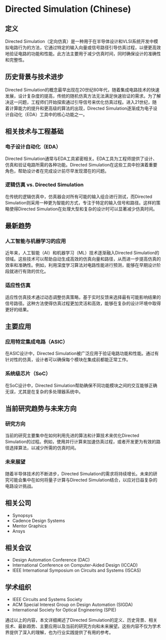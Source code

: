# Directed Simulation (Chinese)

## 定义

Directed Simulation（定向仿真）是一种用于在半导体设计和VLSI系统开发中模拟电路行为的方法，它通过特定的输入向量或信号路径引导仿真过程，以便更高效地验证电路的功能和性能。此方法主要用于减少仿真时间，同时确保设计的准确性和完整性。

## 历史背景与技术进步

Directed Simulation的概念最早出现在20世纪80年代，随着集成电路技术的快速发展，设计复杂度的提高，传统的随机仿真方法无法满足快速验证的需求。为了解决这一问题，工程师们开始探索通过引导信号来优化仿真过程。进入21世纪，随着计算能力的提升和更高级的算法的出现，Directed Simulation逐渐成为电子设计自动化（EDA）工具中的核心功能之一。

## 相关技术与工程基础

### 电子设计自动化（EDA）

Directed Simulation通常与EDA工具紧密相关。EDA工具为工程师提供了设计、仿真和验证电路所需的各种功能。Directed Simulation在这些工具中扮演着重要角色，帮助设计者在完成设计前尽早发现潜在的问题。

### 逻辑仿真 vs. Directed Simulation

在传统的逻辑仿真中，仿真器会对所有可能的输入组合进行测试，而Directed Simulation则采用一种更为智能的方式，专注于特定的输入信号和路径。这样的策略使得Directed Simulation在处理大型和复杂的设计时可以显著减少仿真时间。

## 最新趋势

### 人工智能与机器学习的应用

近年来，人工智能（AI）和机器学习（ML）技术逐渐融入Directed Simulation的领域。这些技术可以帮助自动生成高效的仿真向量和路径，从而进一步提高仿真的效率和准确性。例如，利用深度学习算法对电路性能进行预测，能够在早期设计阶段就进行有效的优化。

### 适应性仿真

适应性仿真技术通过动态调整仿真策略，基于实时反馈来选择最有可能影响结果的信号路径。这种方法使得仿真过程更加灵活和高效，能够在复杂的设计环境中取得更好的结果。

## 主要应用

### 应用特定集成电路（ASIC）

在ASIC设计中，Directed Simulation被广泛应用于验证电路功能和性能。通过有针对性的仿真，设计者可以确保每个模块在集成前都能正常工作。

### 系统级芯片（SoC）

在SoC设计中，Directed Simulation帮助确保不同功能模块之间的交互能够正确无误，尤其是在复杂的多处理器系统中。

## 当前研究趋势与未来方向

### 研究方向

当前的研究主要集中在如何利用先进的算法和计算技术来优化Directed Simulation的过程。例如，使用并行计算来加速仿真过程，或者开发更为有效的路径选择算法，以减少所需的仿真时间。

### 未来展望

随着半导体技术的不断进步，Directed Simulation的需求将持续增长。未来的研究可能会集中在如何将量子计算与Directed Simulation结合，以应对日益复杂的电路设计挑战。

## 相关公司

- Synopsys
- Cadence Design Systems
- Mentor Graphics
- Ansys

## 相关会议

- Design Automation Conference (DAC)
- International Conference on Computer-Aided Design (ICCAD)
- IEEE International Symposium on Circuits and Systems (ISCAS)

## 学术组织

- IEEE Circuits and Systems Society
- ACM Special Interest Group on Design Automation (SIGDA)
- International Society for Optical Engineering (SPIE)

通过以上的内容，本文详细阐述了Directed Simulation的定义、历史背景、相关技术、最新趋势、主要应用以及当前的研究方向和未来展望。这些内容不仅为学术界提供了深入的理解，也为行业实践提供了有用的参考。